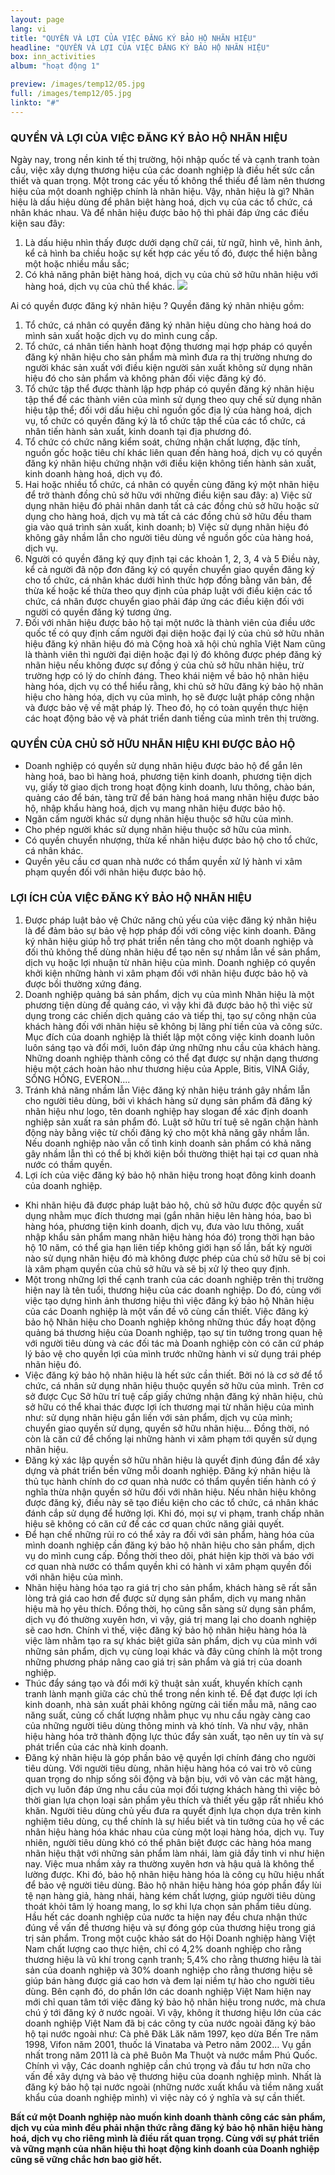 ```yaml
---
layout: page
lang: vi
title: "QUYỀN VÀ LỢI CỦA VIỆC ĐĂNG KÝ BẢO HỘ NHÃN HIỆU"
headline: "QUYỀN VÀ LỢI CỦA VIỆC ĐĂNG KÝ BẢO HỘ NHÃN HIỆU"
box: inn_activities
album: "hoạt động 1"

preview: /images/temp12/05.jpg
full: /images/temp12/05.jpg
linkto: "#"
---
```


### QUYỀN VÀ LỢI CỦA VIỆC ĐĂNG KÝ BẢO HỘ NHÃN HIỆU
Ngày nay, trong nền kinh tế thị trường, hội nhập quốc tế và cạnh tranh toàn cầu, việc xây dựng thương hiệu của các doanh nghiệp là điều hết sức cần thiết và quan trọng. Một trong các yếu tố không thể thiếu để làm nên thương hiệu của một doanh nghiệp chính là nhãn hiệu.
Vậy, nhãn hiệu là gì? Nhãn hiệu là dấu hiệu dùng để phân biệt hàng hoá, dịch vụ của các tổ chức, cá nhân khác nhau.
Và để nhãn hiệu được bảo hộ thì phải đáp ứng các điều kiện sau đây:
1. Là dấu hiệu nhìn thấy được dưới dạng chữ cái, từ ngữ, hình vẽ, hình ảnh, kể cả hình ba chiều hoặc sự kết hợp các yếu tố đó, được thể hiện bằng một hoặc nhiều mầu sắc;
2. Có khả năng phân biệt hàng hoá, dịch vụ của chủ sở hữu nhãn hiệu với hàng hoá, dịch vụ của chủ thể khác.
![](vidu-nhanhieu.jpg)   

Ai có quyền được đăng ký nhãn hiệu ? Quyền đăng ký nhãn nhiệu gồm:
1. Tổ chức, cá nhân có quyền đăng ký nhãn hiệu dùng cho hàng hoá do mình sản xuất hoặc dịch vụ do mình cung cấp.
2. Tổ chức, cá nhân tiến hành hoạt động thương mại hợp pháp có quyền đăng ký nhãn hiệu cho sản phẩm mà mình đưa ra thị trường nhưng do người khác sản xuất với điều kiện người sản xuất không sử dụng nhãn hiệu đó cho sản phẩm và không phản đối việc đăng ký đó.
3. Tổ chức tập thể được thành lập hợp pháp có quyền đăng ký nhãn hiệu tập thể để các thành viên của mình sử dụng theo quy chế sử dụng nhãn hiệu tập thể; đối với dấu hiệu chỉ nguồn gốc địa lý của hàng hoá, dịch vụ, tổ chức có quyền đăng ký là tổ chức tập thể của các tổ chức, cá nhân tiến hành sản xuất, kinh doanh tại địa phương đó.
4. Tổ chức có chức năng kiểm soát, chứng nhận chất lượng, đặc tính, nguồn gốc hoặc tiêu chí khác liên quan đến hàng hoá, dịch vụ có quyền đăng ký nhãn hiệu chứng nhận với điều kiện không tiến hành sản xuất, kinh doanh hàng hoá, dịch vụ đó.
5. Hai hoặc nhiều tổ chức, cá nhân có quyền cùng đăng ký một nhãn hiệu để trở thành đồng chủ sở hữu với những điều kiện sau đây:
a) Việc sử dụng nhãn hiệu đó phải nhân danh tất cả các đồng chủ sở hữu hoặc sử dụng cho hàng hoá, dịch vụ mà tất cả các đồng chủ sở hữu đều tham gia vào quá trình sản xuất, kinh doanh; 
b) Việc sử dụng nhãn hiệu đó không gây nhầm lẫn cho người tiêu dùng về nguồn gốc của hàng hoá, dịch vụ.
6. Người có quyền đăng ký quy định tại các khoản 1, 2, 3, 4 và 5 Điều này, kể cả người đã nộp đơn đăng ký có quyền chuyển giao quyền đăng ký cho tổ chức, cá nhân khác dưới hình thức hợp đồng bằng văn bản, để thừa kế hoặc kế thừa theo quy định của pháp luật với điều kiện các tổ chức, cá nhân được chuyển giao phải đáp ứng các điều kiện đối với người có quyền đăng ký tương ứng.
7. Đối với nhãn hiệu được bảo hộ tại một nước là thành viên của điều ước quốc tế có quy định cấm người đại diện hoặc đại lý của chủ sở hữu nhãn hiệu đăng ký nhãn hiệu đó mà Cộng hoà xã hội chủ nghĩa Việt Nam cũng là thành viên thì người đại diện hoặc đại lý đó không được phép đăng ký nhãn hiệu nếu không được sự đồng ý của chủ sở hữu nhãn hiệu, trừ trường hợp có lý do chính đáng.
Theo khái niệm về bảo hộ nhãn hiệu hàng hóa, dịch vụ có thể hiểu rằng, khi chủ sở hữu đăng ký bảo hộ nhãn hiệu cho hàng hóa, dịch vụ của mình, họ sẽ được luật pháp công nhận và được bảo vệ về mặt pháp lý. Theo đó, họ có toàn quyền thực hiện các hoạt động bảo vệ và phát triển danh tiếng của mình trên thị trường. 


### QUYỀN CỦA CHỦ SỞ HỮU NHÃN HIỆU KHI ĐƯỢC BẢO HỘ

- Doanh nghiệp có quyền sử dụng nhãn hiệu được bảo hộ để gắn lên hàng hoá, bao bì hàng hoá, phương tiện kinh doanh, phương tiện dịch vụ, giấy tờ giao dịch trong hoạt động kinh doanh, lưu thông, chào bán, quảng cáo để bán, tàng trữ để bán hàng hoá mang nhãn hiệu được bảo hộ, nhập khẩu hàng hoá, dịch vụ mang nhãn hiệu được bảo hộ.
- Ngăn cấm người khác sử dụng nhãn hiệu thuộc sở hữu của mình.
- Cho phép người khác sử dụng nhãn hiệu thuộc sở hữu của mình.
- Có quyền chuyển nhượng, thừa kế nhãn hiệu được bảo hộ cho tổ chức, cá nhân khác. 
- Quyền yêu cầu cơ quan nhà nước có thẩm quyền xử lý hành vi xâm phạm quyền đối với nhãn hiệu được bảo hộ.


### LỢI ÍCH CỦA VIỆC ĐĂNG KÝ BẢO HỘ NHÃN HIỆU
1. Được pháp luật bảo vệ
Chức năng chủ yếu của việc đăng ký nhãn hiệu là để đảm bảo sự bảo vệ hợp pháp đối với công việc kinh doanh. Đăng ký nhãn hiệu giúp hỗ trợ phát triển nền tảng cho một doanh nghiệp và đối thủ không thể dùng nhãn hiệu để tạo nên sự nhầm lẫn về sản phẩm, dịch vụ hoặc lợi nhuận từ nhãn hiệu của mình. Doanh nghiệp có quyền khởi kiện những hành vi xâm phạm đối với nhãn hiệu được bảo hộ và được bồi thường xứng đáng.
2. Doanh nghiệp quảng bá sản phẩm, dịch vụ của mình
Nhãn hiệu là một phương tiện dùng để quảng cáo, vì vậy khi đã được bảo hộ thì việc sử dụng trong các chiến dịch quảng cáo và tiếp thị, tạo sự công nhận của khách hàng đối với nhãn hiệu sẽ không bị lãng phí tiền của và công sức. Mục đích của doanh nghiệp là thiết lập một công việc kinh doanh luôn luôn sáng tạo và đổi mới, luôn đáp ứng những nhu cầu của khách hàng. Những doanh nghiệp thành công có thể đạt được sự nhận dạng thương hiệu một cách hoàn hảo như thương hiệu của Apple, Bitis, VINA Giầy, SÔNG HỒNG, EVERON....
3. Tránh khả năng nhầm lẫn 
Việc đăng ký nhãn hiệu tránh gây nhầm lẫn cho người tiêu dùng, bởi vì khách hàng sử dụng sản phẩm đã đăng ký nhãn hiệu như logo, tên doanh nghiệp hay slogan để xác định doanh nghiệp sản xuất ra sản phẩm đó. Luật sở hữu trí tuệ sẽ ngăn chặn hành động này bằng việc từ chối đăng ký cho một khả năng gây nhầm lẫn. Nếu doanh nghiệp nào vẫn cố tình kinh doanh sản phẩm có khả năng gây nhầm lẫn thì có thể bị khởi kiện bồi thường thiệt hại tại cơ quan nhà nước có thầm quyền.
4. Lợi ích của việc đăng ký bảo hộ nhãn hiệu trong hoạt đông kinh doanh của doanh nghiệp.
- Khi nhãn hiệu đã được pháp luật bảo hộ, chủ sở hữu được độc quyền sử dụng nhằm mục đích thương mại (gắn nhãn hiệu lên hàng hóa, bao bì hàng hóa, phương tiện kinh doanh, dịch vụ, đưa vào lưu thông, xuất nhập khẩu sản phẩm mang nhãn hiệu hàng hóa đó) trong thời hạn bảo hộ 10 năm, có thể gia hạn liên tiếp không giới hạn số lần, bất kỳ người nào sử dụng nhãn hiệu đó mà không được phép của chủ sở hữu sẽ bị coi là xâm phạm quyền của chủ sở hữu và sẽ bị xử lý theo quy định.
- Một trong những lợi thế cạnh tranh của các doanh nghiệp trên thị trường hiện nay là tên tuổi, thương hiệu của các doanh nghiệp. Do đó, cùng với việc tạo dựng hình ảnh thương hiệu thì việc đăng ký bảo hộ Nhãn hiệu của các Doanh nghiệp là một vấn đề vô cùng cần thiết. Việc đăng ký bảo hộ Nhãn hiệu cho Doanh nghiệp không những thúc đầy hoạt động quảng bá thương hiệu của Doanh nghiệp, tạo sự tin tưởng trong quan hệ với người tiêu dùng và các đối tác mà Doanh nghiệp còn có căn cứ pháp lý bảo vệ cho quyền lợi của mình trước những hành vi sử dụng trái phép nhãn hiệu đó.
- Việc đăng ký bảo hộ nhãn hiệu là hết sức cần thiết. Bởi nó là cơ sở để tổ chức, cá nhân sử dụng nhãn hiệu thuộc quyền sở hữu của mình. Trên cơ sở được Cục Sở hữu trí tuệ cấp giấy chứng nhận đăng ký nhãn hiệu, chủ sở hữu có thể khai thác được lợi ích thương mại từ  nhãn hiệu của mình như: sử dụng nhãn hiệu gắn liền với sản phẩm, dịch vụ của mình; chuyển giao quyền sử dụng, quyền sở hữu nhãn hiệu... Đồng thời, nó còn là căn cứ để chống lại những hành vi xâm phạm tới quyền sử dụng nhãn hiệu.
- Đăng ký xác lập quyền sở hữu nhãn hiệu là quyết định đúng đắn để xây dựng và phát triển bền vững mỗi doanh nghiệp. Đăng ký nhãn hiệu là thủ tục hành chính do cơ quan nhà nước có thẩm quyền tiến hành có ý nghĩa thừa nhận quyền sở hữu đối với nhãn hiệu. Nếu nhãn hiệu không được đăng ký, điều này sẽ tạo điều kiện cho các tổ chức, cá nhân khác đánh cắp sử dụng để hưởng lợi. Khi đó, mọi sự vi phạm, tranh chấp nhãn hiệu sẽ không có căn cứ để các cơ quan chức năng giải quyết. 
- Để hạn chế những rủi ro có thể xảy ra đối với sản phẩm, hàng hóa của mình doanh nghiệp cần đăng ký bảo hộ nhãn hiệu cho sản phẩm, dịch vụ do mình cung cấp. Đồng thời theo dõi, phát hiện kịp thời và báo với cơ quan nhà nước có thẩm quyền khi có hành vi xâm phạm quyền đối với nhãn hiệu của mình.
- Nhãn hiệu hàng hóa tạo ra giá trị cho sản phẩm, khách hàng sẽ rất sẵn lòng trả giá cao hơn để được sử dụng sản phẩm, dịch vụ mang nhãn hiệu mà họ yêu thích. Đồng thời, họ cũng sẵn sàng sử dụng sản phẩm, dịch vụ đó thường xuyên hơn, vì vậy, giá trị mang lại cho doanh nghiệp sẽ cao hơn. Chính vì thế, việc đăng ký bảo hộ nhãn hiệu hàng hóa là việc làm nhằm tạo ra sự khác biệt giữa sản phẩm, dịch vụ của mình với những sản phẩm, dịch vụ cùng loại khác và đây cũng chính là một trong những phương pháp nâng cao giá trị sản phẩm và giá trị của doanh nghiệp. 
- Thúc đẩy sáng tạo và đổi mới kỹ thuật sản  xuất, khuyến khích cạnh tranh lành mạnh giữa các chủ thể trong nền kinh tế. Để đạt được lợi ích kinh doanh, nhà sản xuất phải không ngừng cải tiến mẫu mã, nâng cao năng suất, củng cố chất lượng nhằm phục vụ nhu cầu ngày càng cao của những người tiêu dùng thông minh và khó tính. Và như vậy, nhãn hiệu hàng hóa trở thành động lực thúc đẩy sản xuất, tạo nên uy tín và sự phát triển của các nhà kinh doanh.
- Đăng ký nhãn hiệu là góp phần bảo vệ quyền lợi chính đáng cho người tiêu dùng. 
Với người tiêu dùng, nhãn hiệu hàng hóa có vai trò vô cùng quan trọng do nhịp sống sôi động và bận bịu, với vô vàn các mặt hàng, dịch vụ luôn đáp ứng nhu cầu của mọi đối tượng khách hàng thì việc bỏ thời gian lựa chọn loại sản phẩm yêu thích và thiết yếu gặp rất nhiều khó khăn. Người tiêu dùng chủ yếu đưa ra quyết định lựa chọn dựa trên kinh nghiệm tiêu dùng, cụ thể chính là sự hiểu biết và tin tưởng của họ về các nhãn hiệu hàng hóa khác nhau của cùng một loại hàng hóa, dịch vụ. Tuy nhiên, người tiêu dùng khó có thể phân biệt được các hàng hóa mang nhãn hiệu thật với những sản phẩm làm nhái, làm giả đầy tinh vi như hiện nay. Việc mua nhầm xảy ra thường xuyên hơn và hậu quả là không thể lường được. Khi đó, bảo hộ nhãn hiệu hàng hóa là công cụ hữu hiệu nhất để bảo vệ người tiêu dùng. Bảo hộ nhãn hiệu hàng hóa góp phần đẩy lùi tệ nạn hàng giả, hàng nhái, hàng kém chất lượng, giúp người tiêu dùng thoát khỏi tâm lý hoang mang, lo sợ khi lựa chọn sản phẩm tiêu dùng.
Hầu hết các doanh nghiệp của nước ta hiện nay đều chưa nhận thức đúng về vấn đề thương hiệu và sự đóng góp của thương hiệu trong giá trị sản phẩm. Trong một cuộc khảo sát do Hội Doanh nghiệp hàng Việt Nam chất lượng cao thực hiện, chỉ có 4,2% doanh nghiệp cho rằng thương hiệu là vũ khí trong cạnh tranh; 5,4% cho rằng thương hiệu là tài sản của doanh nghiệp và 30% doanh nghiệp cho rằng thương hiệu sẽ giúp bán hàng được giá cao hơn và đem lại niềm tự hào cho người tiêu dùng.
Bên cạnh đó, do phần lớn các doanh nghiệp Việt Nam hiện nay mới chỉ quan tâm tới việc đăng ký bảo hộ nhãn hiệu trong nước, mà chưa chú ý tới đăng ký ở nước ngoài. Vì vậy, không ít thương hiệu lớn của các doanh nghiệp Việt Nam đã bị các công ty của nước ngoài đăng ký bảo hộ tại nước ngoài như: Cà phê Đăk Lăk năm 1997, kẹo dừa Bến Tre năm 1998, Vifon năm 2001, thuốc lá Vinataba và Petro năm 2002… Vụ gần nhất trong năm 2011 là cà phê Buôn Ma Thuột và nước mắm Phú Quốc.
Chính vì vậy, Các doanh nghiệp cần chú trọng và đầu tư hơn nữa cho vấn đề xây dựng và bảo vệ thương hiệu của doanh nghiệp mình. Nhất là đăng ký bảo hộ tại nước ngoài (những nước xuất khẩu và tiềm năng xuất khẩu của doanh nghiệp mình) vì việc này có ý nghĩa và sự cần thiết.

**Bất cứ một Doanh nghiệp nào muốn kinh doanh thành công các sản phẩm, dịch vụ của mình đều phải nhận thức rằng đăng ký bảo hộ nhãn hiệu hàng hoá, dịch vụ cho riêng mình là điều rất quan trọng. Cùng với sự phát triển và vững mạnh của nhãn hiệu thì hoạt động kinh doanh của Doanh nghiệp cũng sẽ vững chắc hơn bao giờ hết.**

